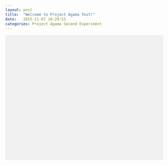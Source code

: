 ```yaml
---
layout: post
title:  "Welcome to Project Agama Test!"
date:   2015-11-07 10:29:53
categories: Project Agama Second Experiment
---
```

<div id='outgraph' style='height: 400px; width:100%; background-color: #f0f0f0;'></div>


<script>
var winInfo = AgamaCY.getWidthHeight(document, 'outgraph');
var paper =  Raphael('outgraph', winInfo.width, winInfo.height);
var sqInfo = AgamaCY.getSquareCoorInMiddle(winInfo, 10);
var sqTile = paper.getSquareTile(sqInfo.topX, sqInfo.topY,
                                 sqInfo.bottomX, sqInfo.bottomY);
var t = patternTwo(paper, sqTile);


// Save to SVG
// var svg = paper.toSVG();
// document.getElementById('bar').innerHTML = svg;
</script>

<pre style="visibility:hidden;">
</pre>



[jekyll]:      http://jekyllrb.com
[jekyll-gh]:   https://github.com/jekyll/jekyll
[jekyll-help]: https://github.com/jekyll/jekyll-help
